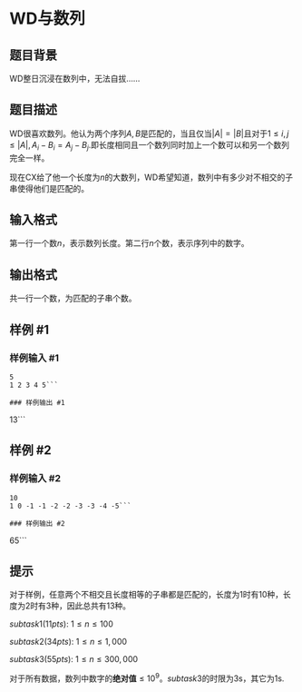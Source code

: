 # WD与数列

## 题目背景

WD整日沉浸在数列中，无法自拔……

## 题目描述

WD很喜欢数列。他认为两个序列$A,B$是匹配的，当且仅当$|A|=|B|$且对于$1\le i,j\le |A|,A_i-B_i=A_j-B_j$.即长度相同且一个数列同时加上一个数可以和另一个数列完全一样。

现在CX给了他一个长度为$n$的大数列，WD希望知道，数列中有多少对不相交的子串使得他们是匹配的。

## 输入格式

第一行一个数$n$，表示数列长度。第二行$n$个数，表示序列中的数字。

## 输出格式

共一行一个数，为匹配的子串个数。

## 样例 #1

### 样例输入 #1
```
5
1 2 3 4 5```

### 样例输出 #1

```
13```

## 样例 #2

### 样例输入 #2
```
10
1 0 -1 -1 -2 -2 -3 -3 -4 -5```

### 样例输出 #2

```
65```

## 提示

对于样例，任意两个不相交且长度相等的子串都是匹配的，长度为1时有10种，长度为2时有3种，因此总共有13种。

$subtask1(11pts):~1\le n\le 100$

$subtask2(34pts):~1\le n\le 1,000$

$subtask3(55pts):~1\le n\le 300,000$

对于所有数据，数列中数字的**绝对值**$\le 10^9$。$subtask3$的时限为3s，其它为1s.
